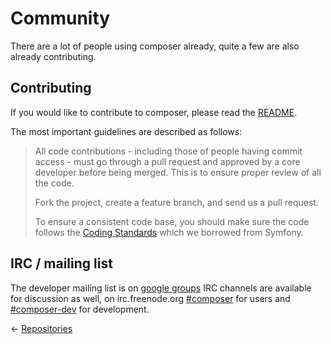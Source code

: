 # Community

There are a lot of people using composer already, quite a few are also already
contributing.

## Contributing

If you would like to contribute to composer, please read the
[README](https://github.com/composer/composer).

The most important guidelines are described as follows:

> All code contributions - including those of people having commit access - must
> go through a pull request and approved by a core developer before being
> merged. This is to ensure proper review of all the code.
>
> Fork the project, create a feature branch, and send us a pull request.
>
> To ensure a consistent code base, you should make sure the code follows
> the [Coding Standards](http://symfony.com/doc/2.0/contributing/code/standards.html)
> which we borrowed from Symfony.

## IRC / mailing list

The developer mailing list is on [google groups](http://groups.google.com/group/composer-dev/)
IRC channels are available for discussion as well, on
irc.freenode.org [#composer](irc://irc.freenode.org/composer) for users and
[#composer-dev](irc://irc.freenode.org/composer-dev) for development.

&larr; [Repositories](05-repositories.md)